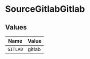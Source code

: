 # SourceGitlabGitlab


## Values

| Name     | Value    |
| -------- | -------- |
| `GITLAB` | gitlab   |